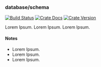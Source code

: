 ### database/schema

[![Build Status][action-badge]][action-url]
[![Crate Docs][docs-badge]][docs-url]
[![Crate Version][crates-badge]][crates-url]

[action-badge]: https://img.shields.io/github/actions/workflow/status/axiston/database/build.yaml?branch=main&label=build&logo=github&style=flat-square
[action-url]: https://github.com/axiston/database/actions/workflows/build.yaml
[crates-badge]: https://img.shields.io/crates/v/axiston-db-schema.svg?logo=rust&style=flat-square
[crates-url]: https://crates.io/crates/axiston-db-schema
[docs-badge]: https://img.shields.io/docsrs/axiston-db-schema?logo=Docs.rs&style=flat-square
[docs-url]: http://docs.rs/axiston-db-schema

Lorem Ipsum. Lorem Ipsum. Lorem Ipsum.

#### Notes

- Lorem Ipsum.
- Lorem Ipsum.
- Lorem Ipsum.
